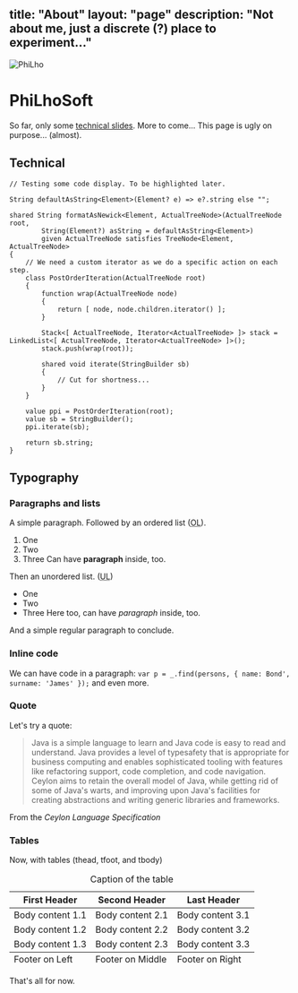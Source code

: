 title: "About"
layout: "page"
description: "Not about me, just a discrete (?) place to experiment..."
---
<img src="/css/images/logo.png" title="PhiLho's logo" alt="PhiLho"/>

<!-- toc -->

# PhiLhoSoft

So far, only some [technical slides](./Slides).
More to come...
This page is ugly on purpose... (almost).

## Technical
``` ceylon
// Testing some code display. To be highlighted later.

String defaultAsString<Element>(Element? e) => e?.string else "";

shared String formatAsNewick<Element, ActualTreeNode>(ActualTreeNode root,
		String(Element?) asString = defaultAsString<Element>)
		given ActualTreeNode satisfies TreeNode<Element, ActualTreeNode>
{
	// We need a custom iterator as we do a specific action on each step.
	class PostOrderIteration(ActualTreeNode root)
	{
		function wrap(ActualTreeNode node)
		{
			return [ node, node.children.iterator() ];
		}

		Stack<[ ActualTreeNode, Iterator<ActualTreeNode> ]> stack = LinkedList<[ ActualTreeNode, Iterator<ActualTreeNode> ]>();
		stack.push(wrap(root));

		shared void iterate(StringBuilder sb)
		{
			// Cut for shortness...
		}
	}

	value ppi = PostOrderIteration(root);
	value sb = StringBuilder();
	ppi.iterate(sb);

	return sb.string;
}
```

## Typography

<section>

### Paragraphs and lists
A simple paragraph. Followed by an ordered list (<abbr title="ordered list">OL</abbr>).

1. One
1. Two
1. Three
   Can have **paragraph** inside, too.

Then an unordered list. (<abbr title="unordered list">UL</abbr>)

- One
- Two
- Three
   Here too, can have _paragraph_ inside, too.

And a simple regular paragraph to conclude.
</section>

<section>

### Inline code

We can have code in a paragraph: `var p = _.find(persons, { name: Bond', surname: 'James' });` and even more.
</section>

<section>

### Quote
Let's try a quote:
<blockquote cite="http://ceylon-lang.org/documentation/1.2/spec/html_single/#d0e15">
Java is a simple language to learn and Java code is easy to read and understand.
Java provides a level of typesafety that is appropriate for business computing and
enables sophisticated tooling with features like refactoring support, code completion, and code navigation.
Ceylon aims to retain the overall model of Java, while getting rid of some of Java's warts,
and improving upon Java's facilities for creating abstractions and writing generic libraries and frameworks.
</blockquote>
<p>From the <cite>Ceylon Language Specification</cite></p>
</section>

<section>

### Tables
Now, with tables (thead, tfoot, and tbody)
<table>
	<caption>Caption of the table</caption>
	<thead>
		<tr>
			<th>First Header</th>
			<th>Second Header</th>
			<th>Last Header</th>
		</tr>
	</thead>
	<tfoot>
		<tr>
			<td>Footer on Left</td>
			<td>Footer on Middle</td>
			<td>Footer on Right</td>
		</tr>
	</tfoot>
	<tbody>
		<tr>
			<td>Body content 1.1</td>
			<td>Body content 2.1</td>
			<td>Body content 3.1</td>
		</tr>
		<tr>
			<td>Body content 1.2</td>
			<td>Body content 2.2</td>
			<td>Body content 3.2</td>
		</tr>
		<tr>
			<td>Body content 1.3</td>
			<td>Body content 2.3</td>
			<td>Body content 3.3</td>
		</tr>
	</tbody>
</table>
That's all for now.
</section>
